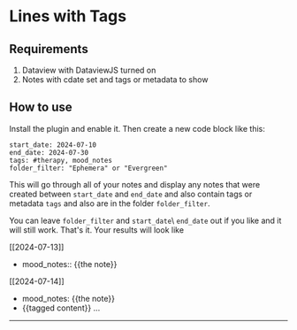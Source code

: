 # Lines with Tags

## Requirements
1. Dataview with DataviewJS turned on
2. Notes with cdate set and tags or metadata to show

## How to use
Install the plugin and enable it.
Then create a new code block like this:

```linesWithTags
start_date: 2024-07-10
end_date: 2024-07-30
tags: #therapy, mood_notes
folder_filter: "Ephemera" or "Evergreen"
```
This will go through all of your notes and display any notes that were created between `start_date` and `end_date` and also contain tags or metadata `tags` and also are in the folder `folder_filter`.

You can leave `folder_filter` and `start_date`\ `end_date` out if you like and it will still work.
That's it. Your results will look like

[[2024-07-13]]
- mood_notes:: {{the note}}

[[2024-07-14]]
- mood_notes: {{the note}}
- {{tagged content}} 
...

---

